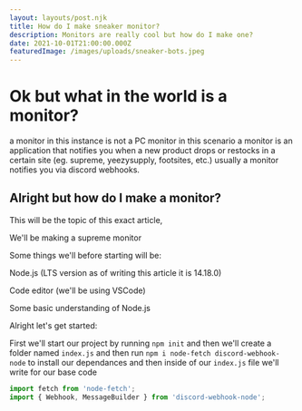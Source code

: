 ```yaml
---
layout: layouts/post.njk
title: How do I make sneaker monitor?
description: Monitors are really cool but how do I make one?
date: 2021-10-01T21:00:00.000Z
featuredImage: /images/uploads/sneaker-bots.jpeg
---
```

# Ok but what in the world is a monitor?

a monitor in this instance is not a PC monitor in this scenario a monitor is an application that notifies you when a new product drops or restocks in a certain site (eg. supreme, yeezysupply, footsites, etc.) usually a monitor notifies you via discord webhooks.

## Alright but how do I make a monitor?

This will be the topic of this exact article, 

We'll be making a supreme monitor

Some things we'll before starting will be:

Node.js (LTS version as of writing this article it is 14.18.0)

Code editor (we'll be using VSCode)

Some basic understanding of Node.js



Alright let's get started:

First we'll start our project by running `npm init` and then we'll create a folder named `index.js` and then run `npm i node-fetch discord-webhook-node` to install our dependances and then inside of our `index.js` file we'll write for our base code

```javascript
import fetch from 'node-fetch';
import { Webhook, MessageBuilder } from 'discord-webhook-node';
```
